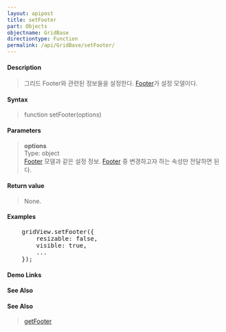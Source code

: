 ```yaml
---
layout: apipost
title: setFooter
part: Objects
objectname: GridBase
directiontype: Function
permalink: /api/GridBase/setFooter/
---
```



#### Description

> 그리드 Footer와 관련된 정보들을 설정한다. [Footer](/api/types/Footer/)가 설정 모델이다.

#### Syntax

> function setFooter(options)

#### Parameters

> **options**  
> Type: object  
> [Footer](/api/types/Footer/) 모델과 같은 설정 정보. [Footer](/api/types/Footer/) 중 변경하고자 하는 속성만 전달하면 된다.    

#### Return value

> None.

#### Examples 

<pre class="prettyprint">
    gridView.setFooter({
        resizable: false,
        visible: true,
        ...
    });
</pre>

#### Demo Links
#### See Also

#### See Also
> [getFooter](/api/GridBase/getFooter)